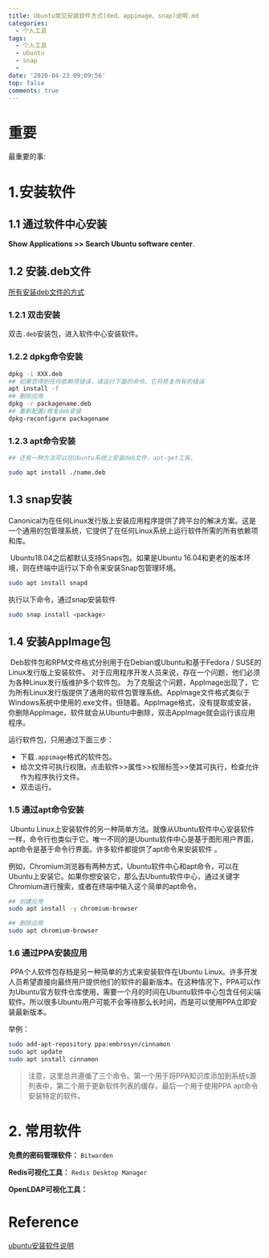 ```yaml
---
title: Ubuntu常见安装软件方式(ded、appimage、snap)说明.md
categories:
  - 个人工具
tags:
  - 个人工具
  - ubuntu
  - snap
  - 
date: '2020-04-23 09:09:56'
top: false
comments: true
---
```


# 重要
最重要的事: 



# 1.安装软件



## 1.1 通过软件中心安装

**Show Applications >> Search Ubuntu software center**.



## 1.2 安装.deb文件

[所有安装deb文件的方式](https://www.ubuntupit.com/cant-install-deb-files-ubuntu-heres-possible-ways-install-deb-packages/)

### 1.2.1 双击安装

双击`.deb`安装包，进入软件中心安装软件。

### 1.2.2 dpkg命令安装

```bash
dpkg -i XXX.deb
## 如果您得到任何依赖项错误，请运行下面的命令。它将修复所有的错误
apt install -f
## 删除应用
dpkg -r packagename.deb
## 重新配置/修复deb安装
dpkg-reconfigure packagename
```

### 1.2.3 apt命令安装

```bash
## 还有一种方法可以在Ubuntu系统上安装deb文件，apt-get工具。

sudo apt install ./name.deb
```



## 1.3 snap安装

​        Canonical为在任何Linux发行版上安装应用程序提供了跨平台的解决方案。这是一个通用的包管理系统，它提供了在任何Linux系统上运行软件所需的所有依赖项和库。

​        Ubuntu18.04之后都默认支持Snaps包。如果是Ubuntu 16.04和更老的版本环境，则在终端中运行以下命令来安装Snap包管理环境。

```bash
sudo apt install snapd
```

执行以下命令，通过snap安装软件

```bash
sudo snap install <package>
```



## 1.4 安装AppImage包

​        Deb软件包和RPM文件格式分别用于在Debian或Ubuntu和基于Fedora / SUSE的Linux发行版上安装软件。 对于应用程序开发人员来说，存在一个问题，他们必须为各种Linux发行版维护多个软件包。 为了克服这个问题，AppImage出现了，它为所有Linux发行版提供了通用的软件包管理系统。
​        AppImage文件格式类似于Windows系统中使用的.exe文件。但随着。AppImage格式，没有提取或安装，你删除AppImage，软件就会从Ubuntu中删除，双击AppImage就会运行该应用程序。

运行软件包，只用通过下面三步：

+ 下载`.appimage`格式的软件包。
+ 给次文件可执行权限。点击软件>>属性>>权限标签>>使其可执行，检查允许作为程序执行文件。
+ 双击运行。



### 1.5 通过apt命令安装

​        Ubuntu Linux上安装软件的另一种简单方法。就像从Ubuntu软件中心安装软件一样，命令行也类似于它。唯一不同的是Ubuntu软件中心是基于图形用户界面，apt命令是基于命令行界面。许多软件都提供了apt命令来安装软件 。

​       例如，Chromium浏览器有两种方式，Ubuntu软件中心和apt命令，可以在Ubuntu上安装它。如果你想安装它，那么去Ubuntu软件中心，通过关键字Chromium进行搜索，或者在终端中输入这个简单的apt命令。

```bash
## 创建应用
sudo apt install -y chromium-browser

## 删除应用
sudo apt chromium-browser
```



### 1.6 通过PPA安装应用

​        PPA个人软件包存档是另一种简单的方式来安装软件在Ubuntu Linux。许多开发人员希望直接向最终用户提供他们的软件的最新版本。在这种情况下，PPA可以作为Ubuntu官方软件仓库使用，需要一个月的时间在Ubuntu软件中心包含任何尖端软件。所以很多Ubuntu用户可能不会等待那么长时间，而是可以使用PPA立即安装最新版本。

举例：

```bash
sudo add-apt-repository ppa:embrosyn/cinnamon
sudo apt update
sudo apt install cinnamon
```

> 注意，这里总共遵循了三个命令。第一个用于将PPA知识库添加到系统s源列表中，第二个用于更新软件列表的缓存，最后一个用于使用PPA apt命令安装特定的软件。



# 2. 常用软件

**免费的密码管理软件：** `Bitwarden`

**Redis可视化工具：** `Redis Desktop Manager`

**OpenLDAP可视化工具：**

# Reference

[ubuntu安装软件说明](https://www.ubuntupit.com/how-to-install-software-in-ubuntu-linux-a-complete-guide-for-newbie/)